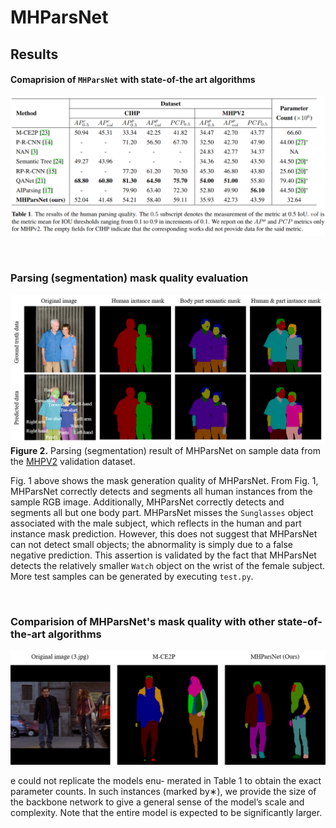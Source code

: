 # MHParsNet

## Results
#### Comaprision of ```MHParsNet``` with state-of-the art algorithms
![Figure 1. Evaluation results tabel](results_table.png)

&nbsp;


### Parsing (segmentation) mask quality evaluation
![Figure 1. Application algorithm](segmentation_result.png)
**Figure 2.** Parsing (segmentation) result of MHParsNet on sample data from the [MHPV2](https://lv-mhp.github.io/dataset) validation dataset.
&nbsp;

Fig. 1 above shows the mask generation quality of MHParsNet. From Fig. 1, MHParsNet correctly detects and segments all human instances from the sample RGB image. Additionally, MHParsNet correctly detects and segments all but one body part. MHParsNet misses the ```Sunglasses``` object associated with the male subject, which reflects in the human and part instance mask prediction. However, this does not suggest that MHParsNet can not detect small objects; the abnormality is simply due to a false negative prediction. This assertion is validated by the fact that MHParsNet detects the relatively smaller ```Watch``` object on the wrist of the female subject. More test samples can be generated by executing ```test.py```.

&nbsp;
### Comparision of MHParsNet's mask quality with other state-of-the-art algorithms
![Figure 3. Parsing (segmentation) comparision](seg_comp.png)


e could not replicate the models enu-
merated in Table 1 to obtain the exact parameter counts.
In such instances (marked by∗), we provide the size of the
backbone network to give a general sense of the model’s
scale and complexity. Note that the entire model is expected
to be significantly larger.
